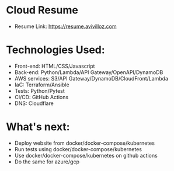 # Cloud Resume

- Resume Link: https://resume.avivilloz.com

# Technologies Used:

- Front-end: HTML/CSS/Javascript
- Back-end: Python/Lambda/API Gateway/OpenAPI/DynamoDB
- AWS services: S3/API Gateway/DynamoDB/CloudFront/Lambda
- IaC: Terraform/Ansible
- Tests: Python/Pytest
- CI/CD: GitHub Actions
- DNS: Cloudflare

# What's next:

- Deploy website from docker/docker-compose/kubernetes
- Run tests using docker/docker-compose/kubernetes
- Use docker/docker-compose/kubernetes on github actions
- Do the same for azure/gcp